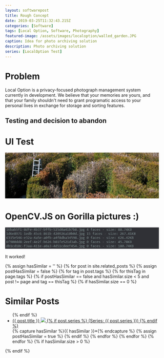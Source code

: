 ```yaml
---
layout: softwarepost
title: Rough Concept
date: 2019-03-25T11:32:43.215Z
categories: [Software]
tags: [Local Option, Software, Photography]
featured-image: /assets/images/localoption/walled_garden.JPG
caption: Idea for photo archiving solution
description: Photo archiving solution
series: [LocalOption Test]
---
```

# Problem

Local Option is a privacy-focused photograph management system currently in development. We believe that your memories are yours, and that your family shouldn't need to grant programatic access to your personal lives in exchange for storage and sorting features.</i>

## Testing and decision to abandon

# UI Test
<a data-fancybox="gallery" href="/assets/images/localoption/walled_garden.JPG">
<img class="postimage" src="/assets/images/localoption/walled_garden.JPG"></a>

# OpenCV.JS on Gorilla pictures :)
<a data-fancybox="gallery" href="/assets/images/localoption/log.JPG">
<img class="postimage" src="/assets/images/localoption/log.JPG"></a>

It worked!

{% assign hasSimilar = '' %}
{% for post in site.related_posts %}
{% assign postHasSimilar = false %}
{% for tag in post.tags %}
{% for thisTag in page.tags %}
{% if postHasSimilar == false and hasSimilar.size < 5 and post != page and tag == thisTag %}
{% if hasSimilar.size == 0 %}
# Similar Posts
<ul>
{% endif %}
<li class="relatedPost">
<a href="{{ site.url }}{{ post.url }}">{{ post.title }}
<img src="{{ post.featured-image }}" class='postlistimage' />
{% if post.series %}
(Series: {{ post.series }})
{% endif %}
</a>
</li>
{% capture hasSimilar %}{{ hasSimilar }}*{% endcapture %}
{% assign postHasSimilar = true %}
{% endif %}
{% endfor %}
{% endfor %}
{% endfor %}
{% if hasSimilar.size > 0 %}
</ul>
{% endif %}